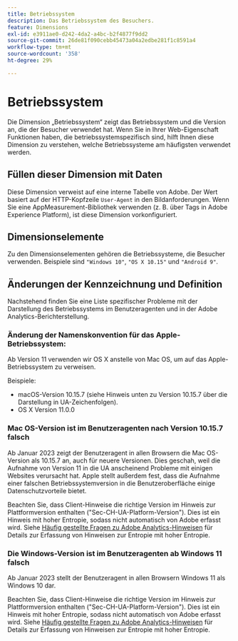 ```yaml
---
title: Betriebssystem
description: Das Betriebssystem des Besuchers.
feature: Dimensions
exl-id: e3911ae0-d242-4da2-a4bc-b2f4877f9dd2
source-git-commit: 26de81f090cebb45473a04a2edbe281f1c8591a4
workflow-type: tm+mt
source-wordcount: '358'
ht-degree: 29%

---
```


# Betriebssystem

Die Dimension „Betriebssystem“ zeigt das Betriebssystem und die Version an, die der Besucher verwendet hat. Wenn Sie in Ihrer Web-Eigenschaft Funktionen haben, die betriebssystemspezifisch sind, hilft Ihnen diese Dimension zu verstehen, welche Betriebssysteme am häufigsten verwendet werden.

## Füllen dieser Dimension mit Daten

Diese Dimension verweist auf eine interne Tabelle von Adobe. Der Wert basiert auf der HTTP-Kopfzeile `User-Agent` in den Bildanforderungen. Wenn Sie eine AppMeasurement-Bibliothek verwenden (z. B. über Tags in Adobe Experience Platform), ist diese Dimension vorkonfiguriert.

## Dimensionselemente

Zu den Dimensionselementen gehören die Betriebssysteme, die Besucher verwenden. Beispiele sind `"Windows 10"`, `"OS X 10.15"` und `"Android 9"`.

## Änderungen der Kennzeichnung und Definition

Nachstehend finden Sie eine Liste spezifischer Probleme mit der Darstellung des Betriebssystems im Benutzeragenten und in der Adobe Analytics-Berichterstellung.

### Änderung der Namenskonvention für das Apple-Betriebssystem:

Ab Version 11 verwenden wir OS X anstelle von Mac OS, um auf das Apple-Betriebssystem zu verweisen.

Beispiele:

* macOS-Version 10.15.7 (siehe Hinweis unten zu Version 10.15.7 über die Darstellung in UA-Zeichenfolgen).
* OS X Version 11.0.0

### Mac OS-Version ist im Benutzeragenten nach Version 10.15.7 falsch 

Ab Januar 2023 zeigt der Benutzeragent in allen Browsern die Mac OS-Version als 10.15.7 an, auch für neuere Versionen. Dies geschah, weil die Aufnahme von Version 11 in die UA anscheinend Probleme mit einigen Websites verursacht hat. Apple stellt außerdem fest, dass die Aufnahme einer falschen Betriebssystemversion in die Benutzeroberfläche einige Datenschutzvorteile bietet.

Beachten Sie, dass Client-Hinweise die richtige Version im Hinweis zur Plattformversion enthalten (&quot;Sec-CH-UA-Platform-Version&quot;). Dies ist ein Hinweis mit hoher Entropie, sodass nicht automatisch von Adobe erfasst wird. Siehe [Häufig gestellte Fragen zu Adobe Analytics-Hinweisen](https://experienceleague.adobe.com/docs/analytics/technotes/client-hints.html?lang=en) für Details zur Erfassung von Hinweisen zur Entropie mit hoher Entropie.

### Die Windows-Version ist im Benutzeragenten ab Windows 11 falsch

Ab Januar 2023 stellt der Benutzeragent in allen Browsern Windows 11 als Windows 10 dar.

Beachten Sie, dass Client-Hinweise die richtige Version im Hinweis zur Plattformversion enthalten (&quot;Sec-CH-UA-Platform-Version&quot;). Dies ist ein Hinweis mit hoher Entropie, sodass nicht automatisch von Adobe erfasst wird. Siehe [Häufig gestellte Fragen zu Adobe Analytics-Hinweisen](https://experienceleague.adobe.com/docs/analytics/technotes/client-hints.html?lang=en) für Details zur Erfassung von Hinweisen zur Entropie mit hoher Entropie.

